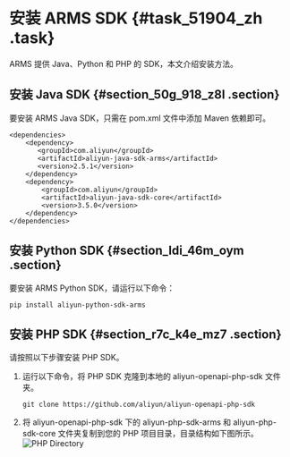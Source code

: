 # 安装 ARMS SDK {#task_51904_zh .task}

ARMS 提供 Java、Python 和 PHP 的 SDK，本文介绍安装方法。

## 安装 Java SDK {#section_50g_918_z8l .section}

要安装 ARMS Java SDK，只需在 pom.xml 文件中添加 Maven 依赖即可。

``` {#codeblock_l3h_ptm_20j}
<dependencies>
    <dependency>
       <groupId>com.aliyun</groupId>
       <artifactId>aliyun-java-sdk-arms</artifactId>
       <version>2.5.1</version>
    </dependency>
    <dependency>
        <groupId>com.aliyun</groupId>
        <artifactId>aliyun-java-sdk-core</artifactId>
        <version>3.5.0</version>
    </dependency>
</dependencies>
```

## 安装 Python SDK {#section_ldi_46m_oym .section}

要安装 ARMS Python SDK，请运行以下命令：

``` {#codeblock_bpv_sqm_de3}
pip install aliyun-python-sdk-arms
```

## 安装 PHP SDK {#section_r7c_k4e_mz7 .section}

请按照以下步骤安装 PHP SDK。

1.  运行以下命令，将 PHP SDK 克隆到本地的 aliyun-openapi-php-sdk 文件夹。 

    ``` {#codeblock_w3f_g33_1q6}
    git clone https://github.com/aliyun/aliyun-openapi-php-sdk
    ```

2.  将 aliyun-openapi-php-sdk 下的 aliyun-php-sdk-arms 和 aliyun-php-sdk-core 文件夹复制到您的 PHP 项目目录，目录结构如下图所示。 ![PHP Directory](http://static-aliyun-doc.oss-cn-hangzhou.aliyuncs.com/assets/img/152342/156593103043309_zh-CN.png) 

